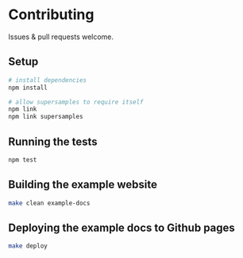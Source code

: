 # Contributing

Issues & pull requests welcome.

## Setup

```bash
# install dependencies
npm install

# allow supersamples to require itself
npm link
npm link supersamples
```

## Running the tests

```bash
npm test
```

## Building the example website

```bash
make clean example-docs
```

## Deploying the example docs to Github pages

```bash
make deploy
```
